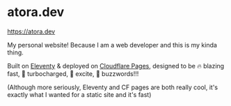 # atora.dev

<https://atora.dev>

My personal website! Because I am a web developer and this is my kinda thing.

Built on [Eleventy](https://www.11ty.dev/) & deployed on [Cloudflare Pages](https://pages.cloudflare.com/), designed to be 🔥 blazing fast, 🚀 turbocharged, 🎉 excite, 💪 buzzwords!!!

(Although more seriously, Eleventy and CF pages are both really cool, it's exactly what I wanted for a static site and it's fast)
